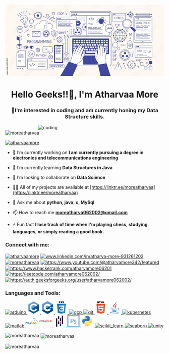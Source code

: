 ![logo](https://github.com/moreatharvaa/moreatharvaa/blob/main/1000_F_221978639_EyPBA9tuscYhW6rhaO5EiVzdG8hvQSgV.jpg)

<h1 align="center">Hello Geeks!!👋, I'm Atharvaa More </h1>
<h3 align="center">👀I'm interested in coding and am currently honing my Data Structure skills.</h3>

<img align = "right" alt="coding" width="400" src="https://media4.giphy.com/media/qgQUggAC3Pfv687qPC/giphy.gif">

<p align="left"> <img src="https://komarev.com/ghpvc/?username=moreatharvaa&label=Profile%20views&color=0e75b6&style=flat" alt="moreatharvaa" /> </p>

<p align="left"> <a href="https://twitter.com/atharvaamore" target="blank"><img src="https://img.shields.io/twitter/follow/atharvaamore?logo=twitter&style=for-the-badge" alt="atharvaamore" /></a> </p>

- 🔭 I’m currently working on **I am currently pursuing a degree in electronics and telecommunications engineering**

- 🌱 I’m currently learning **Data Structures in Java**

- 👯 I’m looking to collaborate on **Data Science**

- 👨‍💻 All of my projects are available at [https://linktr.ee/moreatharvaa](https://linktr.ee/moreatharvaa)

- 💬 Ask me about **python, java, c, MySql**

- 📫 How to reach me **moreatharva062002@gmail.com**

- ⚡ Fun fact **I lose track of time when I'm playing chess, studying languages, or simply reading a good book.**

<h3 align="left">Connect with me:</h3>
<p align="left">
<a href="https://twitter.com/atharvaamore" target="blank"><img align="center" src="https://raw.githubusercontent.com/rahuldkjain/github-profile-readme-generator/master/src/images/icons/Social/twitter.svg" alt="atharvaamore" height="30" width="40" /></a>
<a href="https://linkedin.com/in/www.linkedin.com/in/atharva-more-931261202" target="blank"><img align="center" src="https://raw.githubusercontent.com/rahuldkjain/github-profile-readme-generator/master/src/images/icons/Social/linked-in-alt.svg" alt="www.linkedin.com/in/atharva-more-931261202" height="30" width="40" /></a>
<a href="https://instagram.com/moreatharvaa" target="blank"><img align="center" src="https://raw.githubusercontent.com/rahuldkjain/github-profile-readme-generator/master/src/images/icons/Social/instagram.svg" alt="moreatharvaa" height="30" width="40" /></a>
<a href="https://www.youtube.com/c/https://www.youtube.com/@atharvamore342/featured" target="blank"><img align="center" src="https://raw.githubusercontent.com/rahuldkjain/github-profile-readme-generator/master/src/images/icons/Social/youtube.svg" alt="https://www.youtube.com/@atharvamore342/featured" height="30" width="40" /></a>
<a href="https://www.hackerrank.com/https://www.hackerrank.com/atharvamore06201" target="blank"><img align="center" src="https://raw.githubusercontent.com/rahuldkjain/github-profile-readme-generator/master/src/images/icons/Social/hackerrank.svg" alt="https://www.hackerrank.com/atharvamore06201" height="30" width="40" /></a>
<a href="https://www.leetcode.com/https://leetcode.com/atharvamore062002/" target="blank"><img align="center" src="https://raw.githubusercontent.com/rahuldkjain/github-profile-readme-generator/master/src/images/icons/Social/leet-code.svg" alt="https://leetcode.com/atharvamore062002/" height="30" width="40" /></a>
<a href="https://auth.geeksforgeeks.org/user/https://auth.geeksforgeeks.org/user/atharvamore062002/" target="blank"><img align="center" src="https://raw.githubusercontent.com/rahuldkjain/github-profile-readme-generator/master/src/images/icons/Social/geeks-for-geeks.svg" alt="https://auth.geeksforgeeks.org/user/atharvamore062002/" height="30" width="40" /></a>
</p>

<h3 align="left">Languages and Tools:</h3>
<p align="left"> <a href="https://www.arduino.cc/" target="_blank" rel="noreferrer"> <img src="https://cdn.worldvectorlogo.com/logos/arduino-1.svg" alt="arduino" width="40" height="40"/> </a> <a href="https://www.cprogramming.com/" target="_blank" rel="noreferrer"> <img src="https://raw.githubusercontent.com/devicons/devicon/master/icons/c/c-original.svg" alt="c" width="40" height="40"/> </a> <a href="https://www.w3schools.com/cpp/" target="_blank" rel="noreferrer"> <img src="https://raw.githubusercontent.com/devicons/devicon/master/icons/cplusplus/cplusplus-original.svg" alt="cplusplus" width="40" height="40"/> </a> <a href="https://www.w3schools.com/css/" target="_blank" rel="noreferrer"> <img src="https://raw.githubusercontent.com/devicons/devicon/master/icons/css3/css3-original-wordmark.svg" alt="css3" width="40" height="40"/> </a> <a href="https://cloud.google.com" target="_blank" rel="noreferrer"> <img src="https://www.vectorlogo.zone/logos/google_cloud/google_cloud-icon.svg" alt="gcp" width="40" height="40"/> </a> <a href="https://git-scm.com/" target="_blank" rel="noreferrer"> <img src="https://www.vectorlogo.zone/logos/git-scm/git-scm-icon.svg" alt="git" width="40" height="40"/> </a> <a href="https://www.w3.org/html/" target="_blank" rel="noreferrer"> <img src="https://raw.githubusercontent.com/devicons/devicon/master/icons/html5/html5-original-wordmark.svg" alt="html5" width="40" height="40"/> </a> <a href="https://www.java.com" target="_blank" rel="noreferrer"> <img src="https://raw.githubusercontent.com/devicons/devicon/master/icons/java/java-original.svg" alt="java" width="40" height="40"/> </a> <a href="https://kubernetes.io" target="_blank" rel="noreferrer"> <img src="https://www.vectorlogo.zone/logos/kubernetes/kubernetes-icon.svg" alt="kubernetes" width="40" height="40"/> </a> <a href="https://www.mathworks.com/" target="_blank" rel="noreferrer"> <img src="https://upload.wikimedia.org/wikipedia/commons/2/21/Matlab_Logo.png" alt="matlab" width="40" height="40"/> </a> <a href="https://www.mysql.com/" target="_blank" rel="noreferrer"> <img src="https://raw.githubusercontent.com/devicons/devicon/master/icons/mysql/mysql-original-wordmark.svg" alt="mysql" width="40" height="40"/> </a> <a href="https://www.oracle.com/" target="_blank" rel="noreferrer"> <img src="https://raw.githubusercontent.com/devicons/devicon/master/icons/oracle/oracle-original.svg" alt="oracle" width="40" height="40"/> </a> <a href="https://pandas.pydata.org/" target="_blank" rel="noreferrer"> <img src="https://raw.githubusercontent.com/devicons/devicon/2ae2a900d2f041da66e950e4d48052658d850630/icons/pandas/pandas-original.svg" alt="pandas" width="40" height="40"/> </a> <a href="https://www.photoshop.com/en" target="_blank" rel="noreferrer"> <img src="https://raw.githubusercontent.com/devicons/devicon/master/icons/photoshop/photoshop-line.svg" alt="photoshop" width="40" height="40"/> </a> <a href="https://www.python.org" target="_blank" rel="noreferrer"> <img src="https://raw.githubusercontent.com/devicons/devicon/master/icons/python/python-original.svg" alt="python" width="40" height="40"/> </a> <a href="https://scikit-learn.org/" target="_blank" rel="noreferrer"> <img src="https://upload.wikimedia.org/wikipedia/commons/0/05/Scikit_learn_logo_small.svg" alt="scikit_learn" width="40" height="40"/> </a> <a href="https://seaborn.pydata.org/" target="_blank" rel="noreferrer"> <img src="https://seaborn.pydata.org/_images/logo-mark-lightbg.svg" alt="seaborn" width="40" height="40"/> </a> <a href="https://unity.com/" target="_blank" rel="noreferrer"> <img src="https://www.vectorlogo.zone/logos/unity3d/unity3d-icon.svg" alt="unity" width="40" height="40"/> </a> </p>

<p><img align="left" src="https://github-readme-stats.vercel.app/api/top-langs?username=moreatharvaa&show_icons=true&locale=en&layout=compact" alt="moreatharvaa" /></p>

<p>&nbsp;<img align="center" src="https://github-readme-stats.vercel.app/api?username=moreatharvaa&show_icons=true&locale=en" alt="moreatharvaa" /></p>

<p><img align="center" src="https://github-readme-streak-stats.herokuapp.com/?user=moreatharvaa&" alt="moreatharvaa" /></p>
